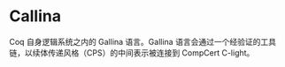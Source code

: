 # Callina
 Coq 自身逻辑系统之内的 Gallina 语言。Gallina 语言会通过一个经验证的工具链，以续体传递风格（CPS）的中间表示被连接到 CompCert C-light。
 





